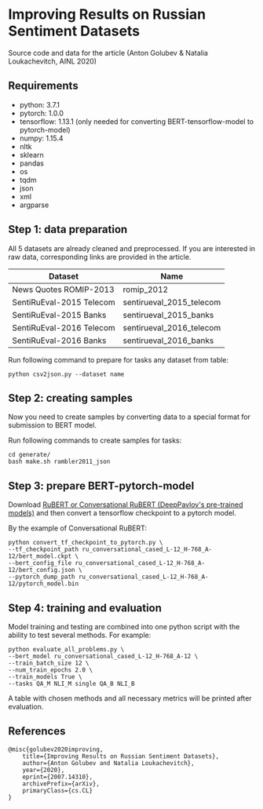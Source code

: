 # Improving Results on Russian Sentiment Datasets

Source code and data for the article (Anton Golubev & Natalia Loukachevitch, AINL 2020)

## Requirements

* python: 3.7.1
* pytorch: 1.0.0
* tensorflow: 1.13.1 (only needed for converting BERT-tensorflow-model to pytorch-model)
* numpy: 1.15.4
* nltk
* sklearn
* pandas
* os
* tqdm
* json
* xml
* argparse

## Step 1: data preparation
All 5 datasets are already cleaned and preprocessed. If you are interested in raw data, corresponding links are provided in the article.


| Dataset       | Name |
| ------------- | ------------- |
| News Quotes ROMIP-2013  | romip_2012  |
| SentiRuEval-2015 Telecom  | sentirueval_2015_telecom  |
| SentiRuEval-2015 Banks  | sentirueval_2015_banks  |
| SentiRuEval-2016 Telecom  | sentirueval_2016_telecom  |
| SentiRuEval-2016 Banks  | sentirueval_2016_banks  |

Run following command to prepare for tasks any dataset from table:


```
python csv2json.py --dataset name
```

## Step 2: creating samples
Now you need to create samples by converting data to a special format for submission to BERT model.

Run following commands to create samples for tasks:

```
cd generate/
bash make.sh rambler2011_json
```

## Step 3: prepare BERT-pytorch-model

Download [RuBERT or Conversational RuBERT (DeepPavlov's pre-trained models)](http://docs.deeppavlov.ai/en/master/features/models/bert.html) and then convert a tensorflow checkpoint to a pytorch model.

By the example of Conversational RuBERT:

```
python convert_tf_checkpoint_to_pytorch.py \
--tf_checkpoint_path ru_conversational_cased_L-12_H-768_A-12/bert_model.ckpt \
--bert_config_file ru_conversational_cased_L-12_H-768_A-12/bert_config.json \
--pytorch_dump_path ru_conversational_cased_L-12_H-768_A-12/pytorch_model.bin
```

## Step 4: training and evaluation

Model training and testing are combined into one python script with the ability to test several methods. For example:

```
python evaluate_all_problems.py \
--bert_model ru_conversational_cased_L-12_H-768_A-12 \
--train_batch_size 12 \
--num_train_epochs 2.0 \
--train_models True \
--tasks QA_M NLI_M single QA_B NLI_B
```

A table with chosen methods and all necessary metrics will be printed after evaluation. 

## References

```
@misc{golubev2020improving,
    title={Improving Results on Russian Sentiment Datasets},
    author={Anton Golubev and Natalia Loukachevitch},
    year={2020},
    eprint={2007.14310},
    archivePrefix={arXiv},
    primaryClass={cs.CL}
}
```
